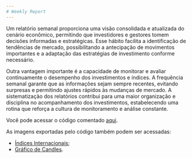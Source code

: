 ```yaml
---
# Weekly Report
---
```


Um relatório semanal proporciona uma visão consolidada e atualizada do cenário econômico, permitindo que investidores e gestores tomem decisões informadas e estratégicas. Esse hábito facilita a identificação de tendências de mercado, possibilitando a antecipação de movimentos importantes e a adaptação das estratégias de investimento conforme necessário.

Outra vantagem importante é a capacidade de monitorar e avaliar continuamente o desempenho dos investimentos e índices. A frequência semanal garante que as informações sejam sempre recentes, evitando surpresas e permitindo ajustes rápidos às mudanças de mercado. A sistematização dos relatórios contribui para uma maior organização e disciplina no acompanhamento dos investimentos, estabelecendo uma rotina que reforça a cultura de monitoramento e análise constante.

Você pode acessar o código comentado [aqui](https://github.com/nogueiraguilherme/relatorio_semanal/blob/main/Weekly_Report_.ipynb).

As imagens exportadas pelo código também podem ser acessadas:
*  [Índices Internacionais](https://github.com/nogueiraguilherme/relatorio_semanal/blob/main/indices_internacionais.png);
*  [Gráfico de Candles](https://github.com/nogueiraguilherme/relatorio_semanal/blob/main/grafico_candles.png).
